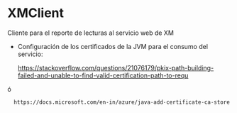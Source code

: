 # XMClient
Cliente para el reporte de lecturas al servicio web de XM

* Configuración de los certificados de la JVM para el consumo del servicio:

  https://stackoverflow.com/questions/21076179/pkix-path-building-failed-and-unable-to-find-valid-certification-path-to-requ

ó

      https://docs.microsoft.com/en-in/azure/java-add-certificate-ca-store


